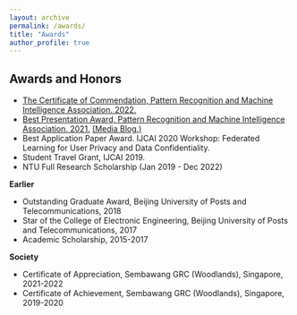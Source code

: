 ```yaml
---
layout: archive
permalink: /awards/
title: "Awards"
author_profile: true
---
```


## Awards and Honors

  * [The Certificate of Commendation, Pattern Recognition and Machine Intelligence Association. 2022.](https://personal.ntu.edu.sg/han.yu/PREMIA22.png)
  * [Best Presentation Award, Pattern Recognition and Machine Intelligence Association. 2021.](https://personal.ntu.edu.sg/han.yu/PREMIA-2021-NAACL.png) [(Media Blog.)](http://www.premiasg.org/for-members/premia-best-student-paper-awards/premia-best-student-paper-awards-2021/)
  * Best Application Paper Award. IJCAI 2020 Workshop: Federated Learning for User Privacy and Data Confidentiality.
  * Student Travel Grant, IJCAI 2019.
  * NTU Full Research Scholarship (Jan 2019 - Dec 2022)
  
  **Earlier**
  * Outstanding Graduate Award, Beijing University of Posts and Telecommunications, 2018
  * Star of the College of Electronic Engineering, Beijing University of Posts and Telecommunications, 2017
  * Academic Scholarship, 2015-2017
  
  **Society**
  * Certificate of Appreciation, Sembawang GRC (Woodlands), Singapore, 2021-2022
  * Certificate of Achievement, Sembawang GRC (Woodlands), Singapore, 2019-2020



